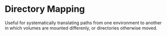 Directory Mapping
=================

Useful for systematically translating paths from one environment to another
in which volumes are mounted differenly, or directories otherwise moved.

